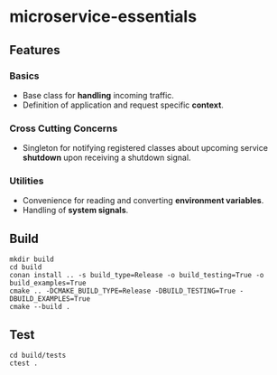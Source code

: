 # microservice-essentials

## Features

### Basics
- Base class for **handling** incoming traffic.
- Definition of application and request specific **context**.

### Cross Cutting Concerns
- Singleton for notifying registered classes about upcoming service **shutdown** upon receiving a shutdown signal.

### Utilities
- Convenience for reading and converting **environment variables**.
- Handling of **system signals**.

## Build
```
mkdir build
cd build
conan install .. -s build_type=Release -o build_testing=True -o build_examples=True
cmake .. -DCMAKE_BUILD_TYPE=Release -DBUILD_TESTING=True -DBUILD_EXAMPLES=True
cmake --build .
```

## Test
```
cd build/tests
ctest .
```
